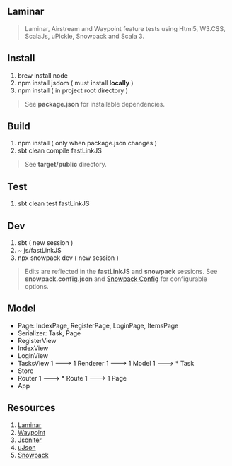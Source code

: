 Laminar
-------
>Laminar, Airstream and Waypoint feature tests using Html5, W3.CSS, ScalaJs, uPickle, Snowpack and Scala 3.

Install
-------
1. brew install node
2. npm install jsdom ( must install **locally** )
3. npm install ( in project root directory )
>See **package.json** for installable dependencies.

Build
-----
1. npm install ( only when package.json changes )
2. sbt clean compile fastLinkJS
>See **target/public** directory.

Test
----
1. sbt clean test fastLinkJS

Dev
---
1. sbt ( new session )
2. ~ js/fastLinkJS
3. npx snowpack dev ( new session )
>Edits are reflected in the **fastLinkJS** and **snowpack** sessions.
>See **snowpack.config.json** and [Snowpack Config](https://www.snowpack.dev/reference/configuration) for configurable options.

Model
-----
* Page: IndexPage, RegisterPage, LoginPage, ItemsPage
* Serializer: Task, Page
* RegisterView
* IndexView
* LoginView
* TasksView 1 ---> 1 Renderer 1 ---> 1 Model 1 ---> * Task
* Store
* Router 1 ---> * Route 1 ---> 1 Page
* App

Resources
---------
1. [Laminar](https://laminar.dev/)
2. [Waypoint](https://github.com/raquo/Waypoint)
3. [Jsoniter](https://github.com/plokhotnyuk/jsoniter-scala)
4. [uJson](https://github.com/com-lihaoyi/ujson)
5. [Snowpack](https://www.snowpack.dev/)